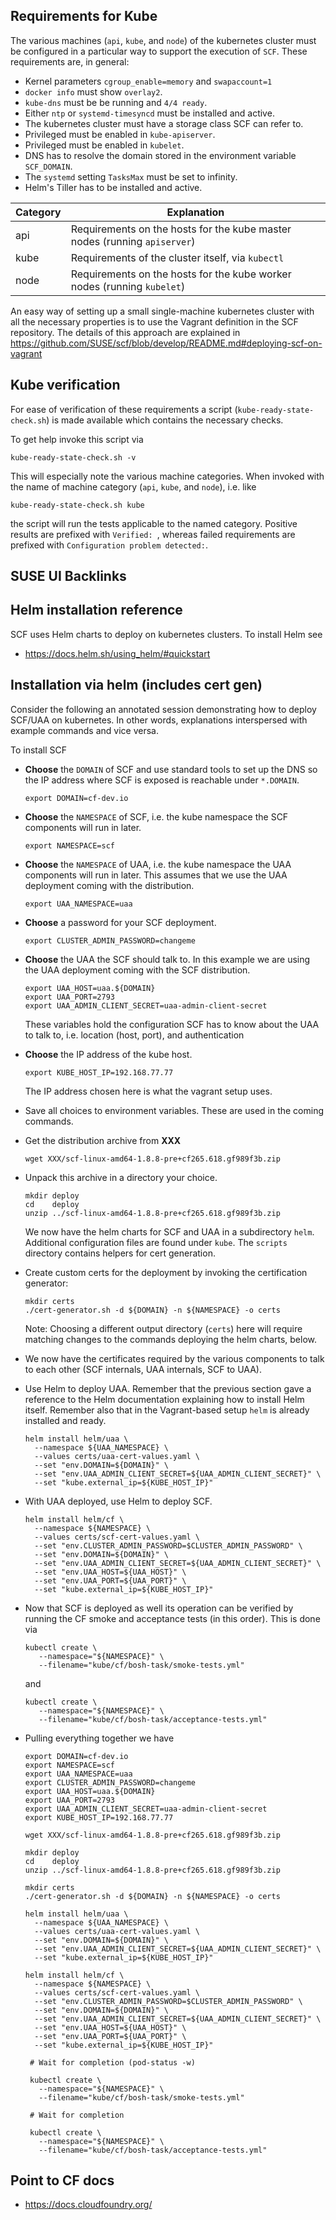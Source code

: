 ## Requirements for Kube

The various machines (`api`, `kube`, and `node`) of the kubernetes cluster must be configured in a particular way to support the execution of `SCF`. These requirements are, in general:

* Kernel parameters `cgroup_enable=memory` and `swapaccount=1`
* `docker info` must show `overlay2`.
* `kube-dns` must be be running and `4/4 ready`.
* Either `ntp` or `systemd-timesyncd` must be installed and active.
* The kubernetes cluster must have a storage class SCF can refer to.
* Privileged must be enabled in `kube-apiserver`.
* Privileged must be enabled in `kubelet`.
* DNS has to resolve the domain stored in the environment variable `SCF_DOMAIN`.
* The `systemd` setting `TasksMax` must be set to infinity.
* Helm's Tiller has to be installed and active.

|Category|Explanation|
|---|---|
|api| Requirements on the hosts for the kube master nodes (running `apiserver`) |
|kube| Requirements of the cluster itself, via `kubectl` |
|node| Requirements on the hosts for the kube worker nodes (running `kubelet`) |

An easy way of setting up a small single-machine kubernetes cluster with all the necessary properties is to use the Vagrant definition in the SCF repository. The details of this approach are explained in https://github.com/SUSE/scf/blob/develop/README.md#deploying-scf-on-vagrant

## Kube verification

For ease of verification of these requirements a script (`kube-ready-state-check.sh`) is made available which contains the necessary checks.

To get help invoke this script via
```
kube-ready-state-check.sh -v
```
This will especially note the various machine categories. When invoked with the name of machine category (`api`, `kube`, and `node`), i.e. like
```
kube-ready-state-check.sh kube
```
the script will run the tests applicable to the named category.
Positive results are prefixed with `Verified: `,
whereas failed requirements are prefixed with `Configuration problem detected:`.

## SUSE UI Backlinks
## Helm installation reference

SCF uses Helm charts to deploy on kubernetes clusters.
To install Helm see

* https://docs.helm.sh/using_helm/#quickstart

## Installation via helm (includes cert gen)

Consider the following an annotated session demonstrating how to deploy SCF/UAA on kubernetes. In other words, explanations interspersed with example commands and vice versa.

To install SCF
* __Choose__ the `DOMAIN` of SCF and use standard tools to set up the DNS
  so the IP address where SCF is exposed is reachable under `*.DOMAIN`.
   ```
   export DOMAIN=cf-dev.io
   ```
* __Choose__ the `NAMESPACE` of SCF, i.e. the kube namespace the SCF components will run in later.
   ```
   export NAMESPACE=scf
   ```
* __Choose__ the `NAMESPACE` of UAA, i.e. the kube namespace the UAA components will run in later.
  This assumes that we use the UAA deployment coming with the distribution.
   ```
   export UAA_NAMESPACE=uaa
   ```
* __Choose__ a password for your SCF deployment.
   ```
   export CLUSTER_ADMIN_PASSWORD=changeme
   ```
* __Choose__ the UAA the SCF should talk to. In this example we are using the UAA deployment coming with the SCF distribution.
   ```
   export UAA_HOST=uaa.${DOMAIN}
   export UAA_PORT=2793
   export UAA_ADMIN_CLIENT_SECRET=uaa-admin-client-secret
   ```
   These variables hold the configuration SCF has to know about the UAA to talk to, i.e. location (host, port), and authentication

* __Choose__ the IP address of the kube host.
   ```
   export KUBE_HOST_IP=192.168.77.77
   ```
   The IP address chosen here is what the vagrant setup uses.

* Save all choices to environment variables.
  These are used in the coming commands.
* Get the distribution archive from **XXX**
   ```
   wget XXX/scf-linux-amd64-1.8.8-pre+cf265.618.gf989f3b.zip
   ```
* Unpack this archive in a directory your choice.
   ```
   mkdir deploy
   cd    deploy
   unzip ../scf-linux-amd64-1.8.8-pre+cf265.618.gf989f3b.zip
   ```
  We now have the helm charts for SCF and UAA in a subdirectory `helm`.
  Additional configuration files are found under `kube`.
  The `scripts` directory contains helpers for cert generation.

* Create custom certs for the deployment by invoking the certification generator:
   ```
   mkdir certs
   ./cert-generator.sh -d ${DOMAIN} -n ${NAMESPACE} -o certs
   ```
  Note: Choosing a different output directory (`certs`) here will require matching changes to the commands deploying the helm charts, below.

* We now have the certificates required by the various components to talk to each other (SCF internals, UAA internals, SCF to UAA).

* Use Helm to deploy UAA. Remember that the previous section gave a reference to the Helm documentation explaining how to install Helm itself. Remember also that in the Vagrant-based setup `helm` is already installed and ready.
   ```
   helm install helm/uaa \
     --namespace ${UAA_NAMESPACE} \
     --values certs/uaa-cert-values.yaml \
     --set "env.DOMAIN=${DOMAIN}" \
     --set "env.UAA_ADMIN_CLIENT_SECRET=${UAA_ADMIN_CLIENT_SECRET}" \
     --set "kube.external_ip=${KUBE_HOST_IP}"
   ```

* With UAA deployed, use Helm to deploy SCF.
   ```
   helm install helm/cf \
     --namespace ${NAMESPACE} \
     --values certs/scf-cert-values.yaml \
     --set "env.CLUSTER_ADMIN_PASSWORD=$CLUSTER_ADMIN_PASSWORD" \
     --set "env.DOMAIN=${DOMAIN}" \
     --set "env.UAA_ADMIN_CLIENT_SECRET=${UAA_ADMIN_CLIENT_SECRET}" \
     --set "env.UAA_HOST=${UAA_HOST}" \
     --set "env.UAA_PORT=${UAA_PORT}" \
     --set "kube.external_ip=${KUBE_HOST_IP}"
   ```

* Now that SCF is deployed as well its operation can be verified by running the CF smoke and acceptance tests (in this order). This is done via
   ```
   kubectl create \
      --namespace="${NAMESPACE}" \
      --filename="kube/cf/bosh-task/smoke-tests.yml"
   ```
   and
   ```
   kubectl create \
      --namespace="${NAMESPACE}" \
      --filename="kube/cf/bosh-task/acceptance-tests.yml"
   ```

* Pulling everything together we have
   ```
   export DOMAIN=cf-dev.io
   export NAMESPACE=scf
   export UAA_NAMESPACE=uaa
   export CLUSTER_ADMIN_PASSWORD=changeme
   export UAA_HOST=uaa.${DOMAIN}
   export UAA_PORT=2793
   export UAA_ADMIN_CLIENT_SECRET=uaa-admin-client-secret
   export KUBE_HOST_IP=192.168.77.77

   wget XXX/scf-linux-amd64-1.8.8-pre+cf265.618.gf989f3b.zip

   mkdir deploy
   cd    deploy
   unzip ../scf-linux-amd64-1.8.8-pre+cf265.618.gf989f3b.zip

   mkdir certs
   ./cert-generator.sh -d ${DOMAIN} -n ${NAMESPACE} -o certs

   helm install helm/uaa \
     --namespace ${UAA_NAMESPACE} \
     --values certs/uaa-cert-values.yaml \
     --set "env.DOMAIN=${DOMAIN}" \
     --set "env.UAA_ADMIN_CLIENT_SECRET=${UAA_ADMIN_CLIENT_SECRET}" \
     --set "kube.external_ip=${KUBE_HOST_IP}"

   helm install helm/cf \
     --namespace ${NAMESPACE} \
     --values certs/scf-cert-values.yaml \
     --set "env.CLUSTER_ADMIN_PASSWORD=$CLUSTER_ADMIN_PASSWORD" \
     --set "env.DOMAIN=${DOMAIN}" \
     --set "env.UAA_ADMIN_CLIENT_SECRET=${UAA_ADMIN_CLIENT_SECRET}" \
     --set "env.UAA_HOST=${UAA_HOST}" \
     --set "env.UAA_PORT=${UAA_PORT}" \
     --set "kube.external_ip=${KUBE_HOST_IP}"

    # Wait for completion (pod-status -w)

    kubectl create \
      --namespace="${NAMESPACE}" \
      --filename="kube/cf/bosh-task/smoke-tests.yml"

    # Wait for completion

    kubectl create \
      --namespace="${NAMESPACE}" \
      --filename="kube/cf/bosh-task/acceptance-tests.yml"
   ```

## Point to CF docs

* https://docs.cloudfoundry.org/
